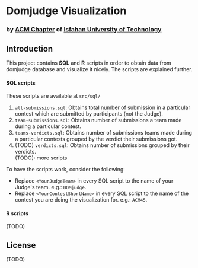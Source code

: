 # Domjudge Visualization
### by [ACM Chapter](http://cereg.iut.ac.ir) of [Isfahan University of Technology](http://iut.ac.ir)

## Introduction
This project contains **SQL** and **R** scripts in order to obtain data from domjudge database and visualize it nicely. The scripts are explained further.

#### SQL scripts
These scripts are available at `src/sql/`

1. `all-submissions.sql`: Obtains total number of submission in a particular contest which are submitted by participants (not the Judge).  
2. `team-submissions.sql`: Obtains number of submissions a team made during a particular contest.  
3. `teams-verdicts.sql`: Obtains number of submissions teams made during a particular contests grouped by the verdict their submissions got.  
4. (TODO) `verdicts.sql`: Obtains number of submissions grouped by their verdicts.  
(TODO): more scripts

To have the scripts work, consider the following:  
* Replace `<YourJudgeTeam>` in every SQL script to the name of your Judge's team. e.g.: `DOMjudge`.
* Replace `<YourContestShortName>` in every SQL script to the name of the contest you are doing the visualization for. e.g.: `ACM45`.

#### R scripts
(TODO)

## License
(TODO)
